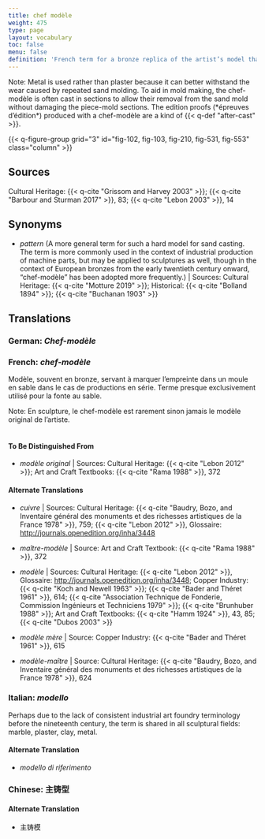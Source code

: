```yaml
---
title: chef modèle
weight: 475
type: page
layout: vocabulary
toc: false
menu: false
definition: 'French term for a bronze replica of the artist’s model that is used to make molds for the production of large editions in sand casting. In rare cases, a chef-modèle has been used in lost-wax casting.'
---
```


<div class="backmatter">
Note: Metal is used rather than plaster because it can better withstand the wear caused by repeated sand molding. To aid in mold making, the chef-modèle is often cast in sections to allow their removal from the sand mold without damaging the piece-mold sections. The edition proofs (*épreuves d’édition*) produced with a chef-modèle are a kind of {{< q-def "after-cast" >}}.
</div>

{{< q-figure-group grid="3" id="fig-102, fig-103, fig-210, fig-531, fig-553" class="column" >}}

## Sources

Cultural Heritage: {{< q-cite "Grissom and Harvey 2003" >}}; {{< q-cite "Barbour and Sturman 2017" >}}, 83; {{< q-cite "Lebon 2003" >}}, 14

## Synonyms

- *pattern* (A more general term for such a hard model for sand casting. The term is more commonly used in the context of industrial production of machine parts, but may be applied to sculptures as well, though in the context of European bronzes from the early twentieth century onward, “chef-modèle” has been adopted more frequently.) | Sources: Cultural Heritage: {{< q-cite "Motture 2019" >}}; Historical: {{< q-cite "Bolland 1894" >}}; {{< q-cite "Buchanan 1903" >}}

## Translations

<div class="accordion">

### **German**: *Chef-modèle*

### **French**: *chef-modèle*

Modèle, souvent en bronze, servant à marquer l’empreinte dans un moule en sable dans le cas de productions en série. Terme presque exclusivement utilisé pour la fonte au sable.

<div class="backmatter">
Note: En sculpture, le chef-modèle est rarement sinon jamais le modèle original de l’artiste.
</div>

</br>

#### To Be Distinguished From

- *modèle original* | Sources: Cultural Heritage: {{< q-cite "Lebon 2012" >}}; Art and Craft Textbooks: {{< q-cite "Rama 1988" >}}, 372

#### Alternate Translations

- *cuivre* | Sources: Cultural Heritage: {{< q-cite "Baudry, Bozo, and Inventaire général des monuments et des richesses artistiques de la France 1978" >}}, 759; {{< q-cite "Lebon 2012" >}}, Glossaire: <http://journals.openedition.org/inha/3448>

- *maître-modèle* | Source: Art and Craft Textbook: {{< q-cite "Rama 1988" >}}, 372

- *modèle* | Sources: Cultural Heritage: {{< q-cite "Lebon 2012" >}}, Glossaire: <http://journals.openedition.org/inha/3448>; Copper Industry: {{< q-cite "Koch and Newell 1963" >}}; {{< q-cite "Bader and Théret 1961" >}}, 614; {{< q-cite "Association Technique de Fonderie, Commission Ingénieurs et Techniciens 1979" >}}; {{< q-cite "Brunhuber 1988" >}}; Art and Craft Textbooks: {{< q-cite "Hamm 1924" >}}, 43, 85; {{< q-cite "Dubos 2003" >}}

- *modèle mère* | Source: Copper Industry: {{< q-cite "Bader and Théret 1961" >}}, 615

- *modèle-maître* | Source: Cultural Heritage: {{< q-cite "Baudry, Bozo, and Inventaire général des monuments et des richesses artistiques de la France 1978" >}}, 624

### **Italian**: *modello*

Perhaps due to the lack of consistent industrial art foundry terminology before the nineteenth century, the term is shared in all sculptural fields: marble, plaster, clay, metal.

#### Alternate Translation

- *modello di riferimento*

### **Chinese**: 主铸型

#### Alternate Translation

- 主铸模

</div>

